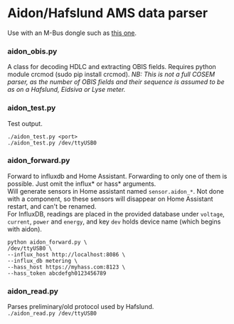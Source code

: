 # Aidon/Hafslund AMS data parser

Use with an M-Bus dongle such as [this one](https://www.aliexpress.com/item/USB-to-MBUS-slave-module-MBUS-master-slave-communication-debugging-bus-monitor-TSS721-No-spontaneity-Self/32894249052.html).

### aidon_obis.py
A class for decoding HDLC and extracting OBIS fields. Requires python module crcmod (sudo pip install crcmod).
*NB: This is not a full COSEM parser, as the number of OBIS fields and their sequence is assumed to be as on a Hafslund, Eidsiva or Lyse meter.*

### aidon_test.py
Test output. <br/>
```
./aidon_test.py <port>
./aidon_test.py /dev/ttyUSB0
```

### aidon_forward.py
Forward to influxdb and Home Assistant.
Forwarding to only one of them is possible. Just omit the influx* or hass* arguments.
<br/>
Will generate sensors in Home assistant named `sensor.aidon_*`. Not done with a component, so these sensors will disappear on Home Assistant restart, and can't be renamed.
<br/>
For InfluxDB, readings are placed in the provided database under `voltage`, `current`, `power` and `energy`, and key `dev` holds device name (which begins with aidon).

```
python aidon_forward.py \
/dev/ttyUSB0 \
--influx_host http://localhost:8086 \
--influx_db metering \
--hass_host https://myhass.com:8123 \
--hass_token abcdefgh0123456789
```

### aidon_read.py
Parses preliminary/old protocol used by Hafslund. <br/>
`./aidon_read.py /dev/ttyUSB0` <br/>
